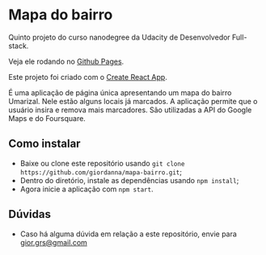 # Mapa do bairro
Quinto projeto do curso nanodegree da Udacity de Desenvolvedor Full-stack.

Veja ele rodando no [Github Pages](https://giordanna.github.io/mapa-bairro/).

Este projeto foi criado com o [Create React App](https://github.com/facebook/create-react-app).

É uma aplicação de página única apresentando um mapa do bairro Umarizal. Nele estão alguns locais já marcados. A aplicação permite que o usuário insira e remova mais marcadores. São utilizadas a API do Google Maps e do Foursquare.

## Como instalar
- Baixe ou clone este repositório usando `git clone https://github.com/giordanna/mapa-bairro.git`;
- Dentro do diretório, instale as dependências usando `npm install`;
- Agora inicie a aplicação com `npm start`.

## Dúvidas
 - Caso há alguma dúvida em relação a este repositório, envie para gior.grs@gmail.com
